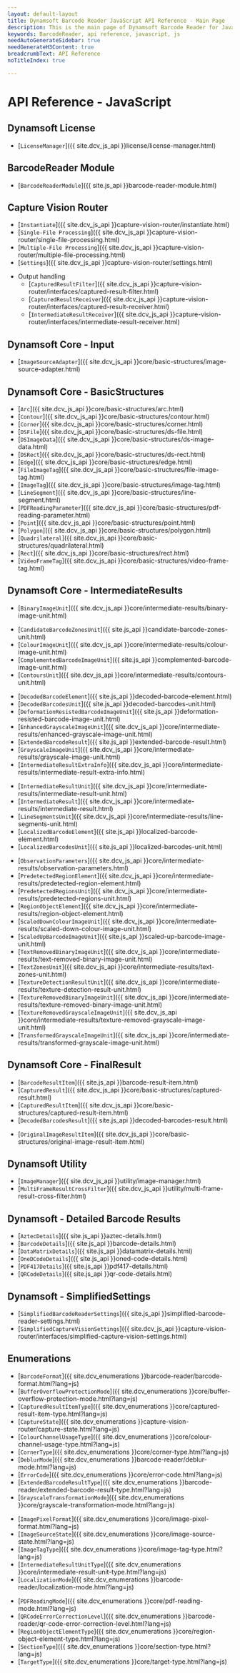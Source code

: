 ```yaml
---
layout: default-layout
title: Dynamsoft Barcode Reader JavaScript API Reference - Main Page
description: This is the main page of Dynamsoft Barcode Reader for JavaScript SDK API Reference.
keywords: BarcodeReader, api reference, javascript, js
needAutoGenerateSidebar: true
needGenerateH3Content: true
breadcrumbText: API Reference
noTitleIndex: true

---
```


# API Reference - JavaScript

## Dynamsoft License

- [`LicenseManager`]({{ site.dcv_js_api }}license/license-manager.html)
<!--- [`LicenseVerificationListener`]({{ site.dcv_js_api }}license/license-verification-listener.html)-->

## BarcodeReader Module

- [`BarcodeReaderModule`]({{ site.js_api }}barcode-reader-module.html)

## Capture Vision Router

- [`Instantiate`]({{ site.dcv_js_api }}capture-vision-router/instantiate.html)
- [`Single-File Processing`]({{ site.dcv_js_api }}capture-vision-router/single-file-processing.html)
- [`Multiple-File Processing`]({{ site.dcv_js_api }}capture-vision-router/multiple-file-processing.html)
- [`Settings`]({{ site.dcv_js_api }}capture-vision-router/settings.html)
<!--- [`Intermediate Result`]({{ site.dcv_js_api }}capture-vision-router/intermediate-result.html)-->
- Output handling
  - [`CapturedResultFilter`]({{ site.dcv_js_api }}capture-vision-router/interfaces/captured-result-filter.html)
  - [`CapturedResultReceiver`]({{ site.dcv_js_api }}capture-vision-router/interfaces/captured-result-receiver.html)
  - [`IntermediateResultReceiver`]({{ site.dcv_js_api }}capture-vision-router/interfaces/intermediate-result-receiver.html)

## Dynamsoft Core - Input

- [`ImageSourceAdapter`]({{ site.dcv_js_api }}core/basic-structures/image-source-adapter.html)

## Dynamsoft Core - BasicStructures

- [`Arc`]({{ site.dcv_js_api }}core/basic-structures/arc.html)
- [`Contour`]({{ site.dcv_js_api }}core/basic-structures/contour.html)
- [`Corner`]({{ site.dcv_js_api }}core/basic-structures/corner.html)
- [`DSFile`]({{ site.dcv_js_api }}core/basic-structures/ds-file.html)
- [`DSImageData`]({{ site.dcv_js_api }}core/basic-structures/ds-image-data.html)
- [`DSRect`]({{ site.dcv_js_api }}core/basic-structures/ds-rect.html)
- [`Edge`]({{ site.dcv_js_api }}core/basic-structures/edge.html)
- [`FileImageTag`]({{ site.dcv_js_api }}core/basic-structures/file-image-tag.html)
- [`ImageTag`]({{ site.dcv_js_api }}core/basic-structures/image-tag.html)
- [`LineSegment`]({{ site.dcv_js_api }}core/basic-structures/line-segment.html)
- [`PDFReadingParameter`]({{ site.dcv_js_api }}core/basic-structures/pdf-reading-parameter.html)
- [`Point`]({{ site.dcv_js_api }}core/basic-structures/point.html)
- [`Polygon`]({{ site.dcv_js_api }}core/basic-structures/polygon.html)
- [`Quadrilateral`]({{ site.dcv_js_api }}core/basic-structures/quadrilateral.html)
- [`Rect`]({{ site.dcv_js_api }}core/basic-structures/rect.html)
- [`VideoFrameTag`]({{ site.dcv_js_api }}core/basic-structures/video-frame-tag.html)


## Dynamsoft Core - IntermediateResults

- [`BinaryImageUnit`]({{ site.dcv_js_api }}core/intermediate-results/binary-image-unit.html)
<!--- [`CandidateQuadEdgesUnit`]({{ site.ddn_js_api }}candidate-quad-edges-unit.html)-->
- [`CandidateBarcodeZonesUnit`]({{ site.js_api }}candidate-barcode-zones-unit.html)
- [`ColourImageUnit`]({{ site.dcv_js_api }}core/intermediate-results/colour-image-unit.html)
- [`ComplementedBarcodeImageUnit`]({{ site.js_api }}complemented-barcode-image-unit.html)
- [`ContoursUnit`]({{ site.dcv_js_api }}core/intermediate-results/contours-unit.html)
<!--- [`CornersUnit`]({{ site.ddn_js_api }}corners-unit.html)-->
<!--- [`DetectedQuadElement`]({{ site.ddn_js_api }}detected-quad-element.html)-->
<!--- [`DetectedQuadsUnit`]({{ site.ddn_js_api }}detected-quads-unit.html)-->
- [`DecodedBarcodeElement`]({{ site.js_api }}decoded-barcode-element.html)
- [`DecodedBarcodesUnit`]({{ site.js_api }}decoded-barcodes-unit.html)
- [`DeformationResistedBarcodeImageUnit`]({{ site.js_api }}deformation-resisted-barcode-image-unit.html)
- [`EnhancedGrayscaleImageUnit`]({{ site.dcv_js_api }}core/intermediate-results/enhanced-grayscale-image-unit.html)
- [`ExtendedBarcodeResult`]({{ site.js_api }}extended-barcode-result.html)
- [`GrayscaleImageUnit`]({{ site.dcv_js_api }}core/intermediate-results/grayscale-image-unit.html)
- [`IntermediateResultExtraInfo`]({{ site.dcv_js_api }}core/intermediate-results/intermediate-result-extra-info.html)
<!--- [`IntermediateResultManager`]({{ site.dcv_js_api }}core/intermediate-results/intermediate-result-manager.html)-->
- [`IntermediateResultUnit`]({{ site.dcv_js_api }}core/intermediate-results/intermediate-result-unit.html)
- [`IntermediateResult`]({{ site.dcv_js_api }}core/intermediate-results/intermediate-result.html)
- [`LineSegmentsUnit`]({{ site.dcv_js_api }}core/intermediate-results/line-segments-unit.html)
- [`LocalizedBarcodeElement`]({{ site.js_api }}localized-barcode-element.html)
- [`LocalizedBarcodesUnit`]({{ site.js_api }}localized-barcodes-unit.html)
<!--- [`LongLinesUnit`]({{ site.ddn_js_api }}long-lines-unit.html)-->
<!--- [`NormalizedImageElement`]({{ site.ddn_js_api }}normalized-image-element.html)-->
<!--- [`NormalizedImageUnit`]({{ site.ddn_js_api }}normalized-images-unit.html)-->
- [`ObservationParameters`]({{ site.dcv_js_api }}core/intermediate-results/observation-parameters.html)
- [`PredetectedRegionElement`]({{ site.dcv_js_api }}core/intermediate-results/predetected-region-element.html)
- [`PredetectedRegionsUnit`]({{ site.dcv_js_api }}core/intermediate-results/predetected-regions-unit.html)
- [`RegionObjectElement`]({{ site.dcv_js_api }}core/intermediate-results/region-object-element.html)
- [`ScaledDownColourImageUnit`]({{ site.dcv_js_api }}core/intermediate-results/scaled-down-colour-image-unit.html)
- [`ScaledUpBarcodeImageUnit`]({{ site.js_api }}scaled-up-barcode-image-unit.html)
- [`TextRemovedBinaryImageUnit`]({{ site.dcv_js_api }}core/intermediate-results/text-removed-binary-image-unit.html)
- [`TextZonesUnit`]({{ site.dcv_js_api }}core/intermediate-results/text-zones-unit.html)
- [`TextureDetectionResultUnit`]({{ site.dcv_js_api }}core/intermediate-results/texture-detection-result-unit.html)
- [`TextureRemovedBinaryImageUnit`]({{ site.dcv_js_api }}core/intermediate-results/texture-removed-binary-image-unit.html)
- [`TextureRemovedGrayscaleImageUnit`]({{ site.dcv_js_api }}core/intermediate-results/texture-removed-grayscale-image-unit.html)
- [`TransformedGrayscaleImageUnit`]({{ site.dcv_js_api }}core/intermediate-results/transformed-grayscale-image-unit.html)

## Dynamsoft Core - FinalResult

- [`BarcodeResultItem`]({{ site.js_api }}barcode-result-item.html)
- [`CapturedResult`]({{ site.dcv_js_api }}core/basic-structures/captured-result.html)
- [`CapturedResultItem`]({{ site.dcv_js_api }}core/basic-structures/captured-result-item.html)
- [`DecodedBarcodesResult`]({{ site.js_api }}decoded-barcodes-result.html)
<!--- [`DetectedQuadResultItem`]({{ site.ddn_js_api }}detected-quad-result-item.html)-->
<!--- [`DetectedQuadsResult`]({{ site.ddn_js_api }}detected-quads-result.html)-->
<!--- [`NormalizedImageResultItem`]({{ site.ddn_js_api }}normalized-image-result-item.html)-->
<!--- [`NormalizedImagesResult`]({{ site.ddn_js_api }}normalized-images-result.html)-->
- [`OriginalImageResultItem`]({{ site.dcv_js_api }}core/basic-structures/original-image-result-item.html)

## Dynamsoft Utility

- [`ImageManager`]({{ site.dcv_js_api }}utility/image-manager.html)
- [`MultiFrameResultCrossFilter`]({{ site.dcv_js_api }}utility/multi-frame-result-cross-filter.html)

## Dynamsoft - Detailed Barcode Results

- [`AztecDetails`]({{ site.js_api }}aztec-details.html)
- [`BarcodeDetails`]({{ site.js_api }}barcode-details.html)
- [`DataMatrixDetails`]({{ site.js_api }}datamatrix-details.html)
- [`OneDCodeDetails`]({{ site.js_api }}oned-code-details.html)
- [`PDF417Details`]({{ site.js_api }}pdf417-details.html)
- [`QRCodeDetails`]({{ site.js_api }}qr-code-details.html)

## Dynamsoft - SimplifiedSettings

- [`SimplifiedBarcodeReaderSettings`]({{ site.js_api }}simplified-barcode-reader-settings.html)
- [`SimplifiedCaptureVisionSettings`]({{ site.dcv_js_api }}capture-vision-router/interfaces/simplified-capture-vision-settings.html)

## Enumerations

- [`BarcodeFormat`]({{ site.dcv_enumerations }}barcode-reader/barcode-format.html?lang=js)
- [`BufferOverflowProtectionMode`]({{ site.dcv_enumerations }}core/buffer-overflow-protection-mode.html?lang=js)
- [`CapturedResultItemType`]({{ site.dcv_enumerations }}core/captured-result-item-type.html?lang=js)
- [`CaptureState`]({{ site.dcv_enumerations }}capture-vision-router/capture-state.html?lang=js)
- [`ColourChannelUsageType`]({{ site.dcv_enumerations }}core/colour-channel-usage-type.html?lang=js)
- [`CornerType`]({{ site.dcv_enumerations }}core/corner-type.html?lang=js)
- [`DeblurMode`]({{ site.dcv_enumerations }}barcode-reader/deblur-mode.html?lang=js)
- [`ErrorCode`]({{ site.dcv_enumerations }}core/error-code.html?lang=js)
- [`ExtendedBarcodeResultType`]({{ site.dcv_enumerations }}barcode-reader/extended-barcode-result-type.html?lang=js)
- [`GrayscaleTransformationMode`]({{ site.dcv_enumerations }}core/grayscale-transformation-mode.html?lang=js)
<!--- [`image-capture-distance-mode`]({{ site.dcv_enumerations }}core/image-capture-distance-mode.html?lang=js)-->
- [`ImagePixelFormat`]({{ site.dcv_enumerations }}core/image-pixel-format.html?lang=js)
- [`ImageSourceState`]({{ site.dcv_enumerations }}core/image-source-state.html?lang=js)
- [`ImageTagType`]({{ site.dcv_enumerations }}core/image-tag-type.html?lang=js)
- [`IntermediateResultUnitType`]({{ site.dcv_enumerations }}core/intermediate-result-unit-type.html?lang=js)
- [`LocalizationMode`]({{ site.dcv_enumerations }}barcode-reader/localization-mode.html?lang=js)
<!--- [`MappingStatus`]({{ site.enums }}code-parser/mapping-status.html?lang=js)-->
- [`PDFReadingMode`]({{ site.dcv_enumerations }}core/pdf-reading-mode.html?lang=js)
- [`QRCodeErrorCorrectionLevel`]({{ site.dcv_enumerations }}barcode-reader/qr-code-error-correction-level.html?lang=js)
- [`RegionObjectElementType`]({{ site.dcv_enumerations }}core/region-object-element-type.html?lang=js)
- [`SectionType`]({{ site.dcv_enumerations }}core/section-type.html?lang=js)
- [`TargetType`]({{ site.dcv_enumerations }}core/target-type.html?lang=js)
<!--- [`ValidationStatus`]({{ site.enums }}code-parser/validation-status.html?lang=js)-->
<!--- [`video-frame-quality.html`]({{ site.enums }}core/video-frame-quality.html?lang=js)-->